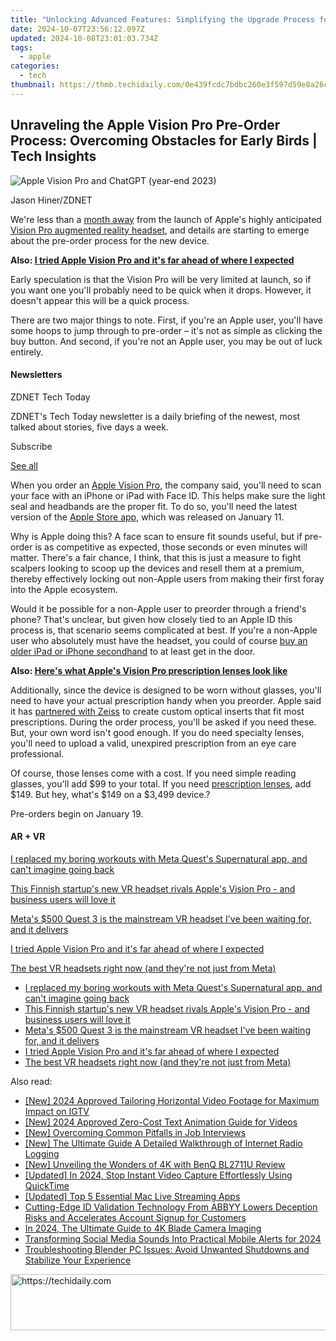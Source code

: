 ```yaml
---
title: "Unlocking Advanced Features: Simplifying the Upgrade Process for Your Apple Watch | Insights by ZDNET"
date: 2024-10-07T23:56:12.097Z
updated: 2024-10-08T23:01:03.734Z
tags:
  - apple
categories:
  - tech
thumbnail: https://thmb.techidaily.com/0e439fcdc7bdbc260e3f597d59e8a26c3f2c08b51e25a215b2e68c448e7e2066.jpg
---
```


## Unraveling the Apple Vision Pro Pre-Order Process: Overcoming Obstacles for Early Birds | Tech Insights

![Apple Vision Pro and ChatGPT (year-end 2023)](https://www.zdnet.com/a/img/resize/eb287c4cd6daabedc1bdff8ed7284a14440f175e/2023/06/07/f2daeb0d-4128-4ee7-8f5a-b4558701ec5a/image-720.png?auto=webp&width=1280)

Jason Hiner/ZDNET

We're less than a [month away](https://www.zdnet.com/article/apple-vision-pro-in-stores-february-2-pre-orders-start-january-19/) from the launch of Apple's highly anticipated [Vision Pro augmented reality headset](https://www.zdnet.com/article/i-tried-apple-vision-pro-and-its-far-ahead-of-where-i-expected/), and details are starting to emerge about the pre-order process for the new device.

**Also: [I tried Apple Vision Pro and it's far ahead of where I expected](https://www.zdnet.com/article/i-tried-apple-vision-pro-and-its-far-ahead-of-where-i-expected/)**

Early speculation is that the Vision Pro will be very limited at launch, so if you want one you'll probably need to be quick when it drops. However, it doesn't appear this will be a quick process.

There are two major things to note. First, if you're an Apple user, you'll have some hoops to jump through to pre-order – it's not as simple as clicking the buy button. And second, if you're not an Apple user, you may be out of luck entirely.

#### Newsletters

ZDNET Tech Today

ZDNET's Tech Today newsletter is a daily briefing of the newest, most talked about stories, five days a week.

 Subscribe

[See all](https://www.zdnet.com/newsletters/)

When you order an [Apple Vision Pro](https://www.zdnet.com/article/apple-vision-pro-first-take-3-reasons-this-changes-everything/), the company said, you'll need to scan your face with an iPhone or iPad with Face ID. This helps make sure the light seal and headbands are the proper fit. To do so, you'll need the latest version of the [Apple Store app](https://apps.apple.com/gb/app/apple-store/id375380948), which was released on January 11\. 

Why is Apple doing this? A face scan to ensure fit sounds useful, but if pre-order is as competitive as expected, those seconds or even minutes will matter. There's a fair chance, I think, that this is just a measure to fight scalpers looking to scoop up the devices and resell them at a premium, thereby effectively locking out non-Apple users from making their first foray into the Apple ecosystem.

Would it be possible for a non-Apple user to preorder through a friend's phone? That's unclear, but given how closely tied to an Apple ID this process is, that scenario seems complicated at best. If you're a non-Apple user who absolutely must have the headset, you could of course [buy an older iPad or iPhone secondhand](https://www.zdnet.com/article/iphone-deals/) to at least get in the door.

**Also: [Here's what Apple's Vision Pro prescription lenses look like](https://www.zdnet.com/article/first-look-heres-what-apples-vision-pro-prescription-lenses-look-like/)**

Additionally, since the device is designed to be worn without glasses, you'll need to have your actual prescription handy when you preorder. Apple said it has [partnered with Zeiss](https://www.zdnet.com/article/first-look-heres-what-apples-vision-pro-prescription-lenses-look-like/) to create custom optical inserts that fit most prescriptions. During the order process, you'll be asked if you need these. But, your own word isn't good enough. If you do need specialty lenses, you'll need to upload a valid, unexpired prescription from an eye care professional.

Of course, those lenses come with a cost. If you need simple reading glasses, you'll add $99 to your total. If you need [prescription lenses](https://www.zdnet.com/article/eye-exams-at-home-a-safe-way-to-update-your-eyeglass-rx-in-the-age-of-covid/), add $149\. But hey, what's $149 on a $3,499 device.?

Pre-orders begin on January 19.

#### AR + VR

[I replaced my boring workouts with Meta Quest's Supernatural app, and can't imagine going back](https://www.zdnet.com/article/supernatural-on-meta-quest-hands-on/ "I replaced my boring workouts with Meta Quest's Supernatural app, and can't imagine going back")

[This Finnish startup's new VR headset rivals Apple's Vision Pro - and business users will love it](https://www.zdnet.com/article/this-finnish-startups-new-vr-headset-rivals-apples-vision-pro-and-business-users-will-love-it/ "This Finnish startup's new VR headset rivals Apple's Vision Pro - and business users will love it")

[Meta's $500 Quest 3 is the mainstream VR headset I've been waiting for, and it delivers](https://www.zdnet.com/article/meta-quest-3-review/ "Meta's $500 Quest 3 is the mainstream VR headset I've been waiting for, and it delivers")

[I tried Apple Vision Pro and it's far ahead of where I expected](https://www.zdnet.com/article/i-tried-apple-vision-pro-and-its-far-ahead-of-where-i-expected/ "I tried Apple Vision Pro and it's far ahead of where I expected")

[The best VR headsets right now (and they're not just from Meta)](https://www.zdnet.com/article/best-vr-headset/ "The best VR headsets right now (and they're not just from Meta)")

* [I replaced my boring workouts with Meta Quest's Supernatural app, and can't imagine going back](https://www.zdnet.com/article/supernatural-on-meta-quest-hands-on/ "I replaced my boring workouts with Meta Quest's Supernatural app, and can't imagine going back")
* [This Finnish startup's new VR headset rivals Apple's Vision Pro - and business users will love it](https://www.zdnet.com/article/this-finnish-startups-new-vr-headset-rivals-apples-vision-pro-and-business-users-will-love-it/ "This Finnish startup's new VR headset rivals Apple's Vision Pro - and business users will love it")
* [Meta's $500 Quest 3 is the mainstream VR headset I've been waiting for, and it delivers](https://www.zdnet.com/article/meta-quest-3-review/ "Meta's $500 Quest 3 is the mainstream VR headset I've been waiting for, and it delivers")
* [I tried Apple Vision Pro and it's far ahead of where I expected](https://www.zdnet.com/article/i-tried-apple-vision-pro-and-its-far-ahead-of-where-i-expected/ "I tried Apple Vision Pro and it's far ahead of where I expected")
* [The best VR headsets right now (and they're not just from Meta)](https://www.zdnet.com/article/best-vr-headset/ "The best VR headsets right now (and they're not just from Meta)")

<ins class="adsbygoogle"
     style="display:block"
     data-ad-format="autorelaxed"
     data-ad-client="ca-pub-7571918770474297"
     data-ad-slot="1223367746"></ins>

<ins class="adsbygoogle"
     style="display:block"
     data-ad-client="ca-pub-7571918770474297"
     data-ad-slot="8358498916"
     data-ad-format="auto"
     data-full-width-responsive="true"></ins>

<span class="atpl-alsoreadstyle">Also read:</span>
<div><ul>
<li><a href="https://instagram-clips.techidaily.com/new-2024-approved-tailoring-horizontal-video-footage-for-maximum-impact-on-igtv/"><u>[New] 2024 Approved Tailoring Horizontal Video Footage for Maximum Impact on IGTV</u></a></li>
<li><a href="https://vp-tips.techidaily.com/new-2024-approved-zero-cost-text-animation-guide-for-videos/"><u>[New] 2024 Approved Zero-Cost Text Animation Guide for Videos</u></a></li>
<li><a href="https://extra-support.techidaily.com/new-overcoming-common-pitfalls-in-job-interviews/"><u>[New] Overcoming Common Pitfalls in Job Interviews</u></a></li>
<li><a href="https://some-tips.techidaily.com/new-the-ultimate-guide-a-detailed-walkthrough-of-internet-radio-logging/"><u>[New] The Ultimate Guide A Detailed Walkthrough of Internet Radio Logging</u></a></li>
<li><a href="https://some-tips.techidaily.com/new-unveiling-the-wonders-of-4k-with-benq-bl2711u-review/"><u>[New] Unveiling the Wonders of 4K with BenQ BL2711U Review</u></a></li>
<li><a href="https://digital-screen-recording.techidaily.com/updated-in-2024-stop-instant-video-capture-effortlessly-using-quicktime/"><u>[Updated] In 2024, Stop Instant Video Capture Effortlessly Using QuickTime</u></a></li>
<li><a href="https://some-guidance.techidaily.com/updated-top-5-essential-mac-live-streaming-apps/"><u>[Updated] Top 5 Essential Mac Live Streaming Apps</u></a></li>
<li><a href="https://some-guidance.techidaily.com/cutting-edge-id-validation-technology-from-abbyy-lowers-deception-risks-and-accelerates-account-signup-for-customers/"><u>Cutting-Edge ID Validation Technology From ABBYY Lowers Deception Risks and Accelerates Account Signup for Customers</u></a></li>
<li><a href="https://some-tips.techidaily.com/in-2024-the-ultimate-guide-to-4k-blade-camera-imaging/"><u>In 2024, The Ultimate Guide to 4K Blade Camera Imaging</u></a></li>
<li><a href="https://some-tips.techidaily.com/transforming-social-media-sounds-into-practical-mobile-alerts-for-2024/"><u>Transforming Social Media Sounds Into Practical Mobile Alerts for 2024</u></a></li>
<li><a href="https://program-issues.techidaily.com/troubleshooting-blender-pc-issues-avoid-unwanted-shutdowns-and-stabilize-your-experience/"><u>Troubleshooting Blender PC Issues: Avoid Unwanted Shutdowns and Stabilize Your Experience</u></a></li>
</ul></div>

<!-- affiliate ads begin -->
<a href="https://appsumo.8odi.net/c/5597632/2094477/7443" target="_top" id="2094477">
  <img src="//a.impactradius-go.com/display-ad/7443-2094477" border="0" alt="https://techidaily.com" width="728" height="90"/>
</a>
<img height="0" width="0" src="https://appsumo.8odi.net/i/5597632/2094477/7443" style="position:absolute;visibility:hidden;" border="0" />
<!-- affiliate ads end -->

